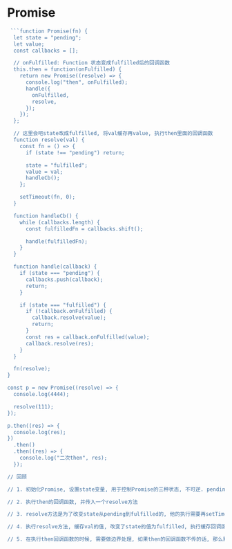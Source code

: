 # Promise

```js
 ```function Promise(fn) {
  let state = "pending";
  let value;
  const callbacks = [];

  // onFulfilled: Function 状态变成fulfilled后的回调函数
  this.then = function(onFulfilled) {
    return new Promise((resolve) => {
      console.log("then", onFulfilled);
      handle({
        onFulfilled,
        resolve,
      });
    });
  };

  // 这里会吧state改成fulfilled, 将val缓存再value, 执行then里面的回调函数
  function resolve(val) {
    const fn = () => {
      if (state !== "pending") return;

      state = "fulfilled";
      value = val;
      handleCb();
    };

    setTimeout(fn, 0);
  }

  function handleCb() {
    while (callbacks.length) {
      const fulfilledFn = callbacks.shift();

      handle(fulfilledFn);
    }
  }

  function handle(callback) {
    if (state === "pending") {
      callbacks.push(callback);
      return;
    }

    if (state === "fulfilled") {
      if (!callback.onFulfilled) {
        callback.resolve(value);
        return;
      }
      const res = callback.onFulfilled(value);
      callback.resolve(res);
    }
  }

  fn(resolve);
}

const p = new Promise((resolve) => {
  console.log(4444);

  resolve(111);
});

p.then((res) => {
  console.log(res);
})
  .then()
  .then((res) => {
    console.log("二次then", res);
  });

// 回顾

// 1. 初始化Promise, 设置state变量, 用于控制Promise的三种状态, 不可逆. pending fulfilled rejected  并初始化Promise回调函数里面改变状态传输的值value, 再缓存then里面回调函数的缓存函数

// 2. 执行then的回调函数, 并传入一个resolve方法

// 3. resolve方法是为了改变state从pending到fulfilled的, 他的执行需要再setTimeout中, 目的是为了让所有的then内部的回调函数缓存再callbacks数组内

// 4. 执行resolve方法, 缓存val的值, 改变了state的值为fulfilled, 执行缓存回调函数内部的函数

// 5. 在执行then回调函数的时候, 需要做边界处理, 如果then的回调函数不传的话, 那么默认执行resolve并将上一个value的缓存值传下去
